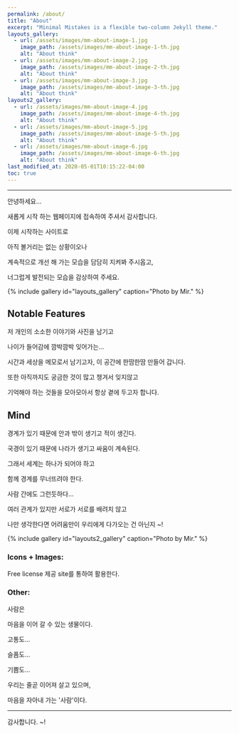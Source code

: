 ```yaml
---
permalink: /about/
title: "About"
excerpt: "Minimal Mistakes is a flexible two-column Jekyll theme."
layouts_gallery:
  - url: /assets/images/mm-about-image-1.jpg
    image_path: /assets/images/mm-about-image-1-th.jpg
    alt: "About think"
  - url: /assets/images/mm-about-image-2.jpg
    image_path: /assets/images/mm-about-image-2-th.jpg
    alt: "About think"
  - url: /assets/images/mm-about-image-3.jpg
    image_path: /assets/images/mm-about-image-3-th.jpg
    alt: "About think"
layouts2_gallery:
  - url: /assets/images/mm-about-image-4.jpg
    image_path: /assets/images/mm-about-image-4-th.jpg
    alt: "About think"
  - url: /assets/images/mm-about-image-5.jpg
    image_path: /assets/images/mm-about-image-5-th.jpg
    alt: "About think"
  - url: /assets/images/mm-about-image-6.jpg
    image_path: /assets/images/mm-about-image-6-th.jpg
    alt: "About think"
last_modified_at: 2020-05-01T10:15:22-04:00
toc: true
---
```


---
안녕하세요...

새롭게 시작 하는 웹페이지에 접속하여 주셔서 감사합니다.

이제 시작하는 사이트로  

아직 볼거리는 없는 상황이오나  

계속적으로 개선 해 가는 모습을 담담히 지켜봐 주시옵고,  

너그럽게 발전되는 모습을 감상하여 주세요.


{% include gallery id="layouts_gallery" caption="Photo by Mir." %}

## Notable Features

저 개인의 소소한 이야기와 사진을 남기고  

나이가 들어감에 깜박깜박 잊어가는...   

시간과 세상을 메모로서 남기고자, 이 공간에 한땀한땀 만들어 갑니다.
 
또한 아직까지도 궁금한 것이 많고 챙겨서 잊지않고  

기억해야 하는 것들을 모아모아서 항상 곁에 두고자 합니다.


## Mind

경계가 있기 때문에 안과 밖이 생기고 적이 생긴다.  

국경이 있기 때문에 나라가 생기고 싸움이 계속된다.  

그래서 세계는 하나가 되어야 하고  

함께 경계를 무너뜨려야 한다.  

사람 간에도 그런듯하다...  

여러 관계가 있지만 서로가 서로를 배려치 않고  

나만 생각한다면 어려움만이 우리에게 다가오는 건 아닌지 ~!


{% include gallery id="layouts2_gallery" caption="Photo by Mir." %}

### Icons + Images:

Free license 제공 site를 통하여 활용한다.


### Other:

사람은  

마음을 이어 갈 수 있는 생물이다.  

고통도...  

슬픔도...  

기쁨도...  

우리는 줄곧 이어져 살고 있으며,  

마음을 자아내 가는 '사람'이다.  

---
감사합니다. ~!
